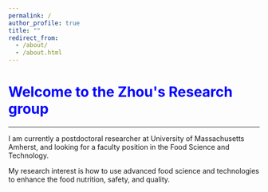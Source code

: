 ```yaml
---
permalink: /
author_profile: true
title: ""
redirect_from:
  - /about/
  - /about.html
---
```


<span style="color:blue">Welcome to the Zhou's Research group</span>
==============
----------------------

I am currently a postdoctoral researcher at University of Massachusetts Amherst,
and looking for a faculty position in the Food Science and Technology.

My research interest is how to use advanced food science and technologies to enhance the food nutrition, safety, and quality.

